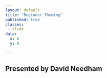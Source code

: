 ```yaml
---
layout: default
title: "Beginner Theming"
published: true
classes:
 - slide
data:
  x: 0
  y: 0

---
```



## Presented by David Needham ##